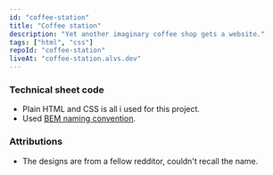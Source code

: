 ```yaml
---
id: "coffee-station"
title: "Coffee station"
description: "Yet another imaginary coffee shop gets a website."
tags: ["html", "css"]
repoId: "coffee-station"
liveAt: "coffee-station.alvs.dev"
---
```


### Technical sheet code

-   Plain HTML and CSS is all i used for this project.
-   Used [BEM naming convention](https://en.bem.info/methodology/quick-start/).

### Attributions

-   The designs are from a fellow redditor, couldn't recall the name.
